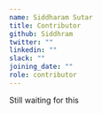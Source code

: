 ```yaml
---
name: Siddharam Sutar
title: Contributor
github: Siddhram
twitter: ""
linkedin: ""
slack: ""
joining_date: ""
role: contributor
---
```


Still waiting for this
